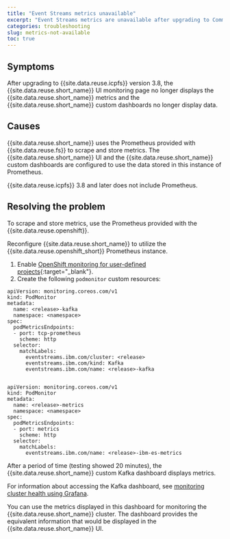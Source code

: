 ```yaml
---
title: "Event Streams metrics unavailable"
excerpt: "Event Streams metrics are unavailable after upgrading to Common Services 3.8"
categories: troubleshooting
slug: metrics-not-available
toc: true
---
```


## Symptoms

After upgrading to {{site.data.reuse.icpfs}} version 3.8, the {{site.data.reuse.short_name}} UI monitoring page no longer displays the {{site.data.reuse.short_name}} metrics and the {{site.data.reuse.short_name}} custom dashboards no longer display data.

## Causes

{{site.data.reuse.short_name}} uses the Prometheus provided with {{site.data.reuse.fs}} to scrape and store metrics.  The {{site.data.reuse.short_name}} UI and the {{site.data.reuse.short_name}} custom dashboards are configured to use the data stored in this instance of Prometheus.

{{site.data.reuse.icpfs}} 3.8 and later does not include Prometheus.

## Resolving the problem

To scrape and store metrics, use the Prometheus provided with the {{site.data.reuse.openshift}}.

Reconfigure {{site.data.reuse.short_name}} to utilize the {{site.data.reuse.openshift_short}} Prometheus instance.

1. Enable [OpenShift monitoring for user-defined projects](https://docs.openshift.com/container-platform/4.6/monitoring/enabling-monitoring-for-user-defined-projects.html){:target="_blank"}.
2. Create the following `podmonitor` custom resources:

```
apiVersion: monitoring.coreos.com/v1
kind: PodMonitor
metadata:
  name: <release>-kafka
  namespace: <namespace>
spec:
  podMetricsEndpoints:
  - port: tcp-prometheus
    scheme: http
  selector:
    matchLabels:
      eventstreams.ibm.com/cluster: <release>
      eventstreams.ibm.com/kind: Kafka
      eventstreams.ibm.com/name: <release>-kafka

```


```

apiVersion: monitoring.coreos.com/v1
kind: PodMonitor
metadata:
  name: <release>-metrics
  namespace: <namespace>
spec:
  podMetricsEndpoints:
  - port: metrics
    scheme: http
  selector:
    matchLabels:
      eventstreams.ibm.com/name: <release>-ibm-es-metrics

```

After a period of time (testing showed 20 minutes), the {{site.data.reuse.short_name}} custom Kafka dashboard displays metrics.

For information about accessing the Kafka dashboard, see [monitoring cluster health using Grafana](../../administering/cluster-health/#grafana).

You can use the metrics displayed in this dashboard for monitoring the {{site.data.reuse.short_name}} cluster. The dashboard provides the equivalent information that would be displayed in the {{site.data.reuse.short_name}} UI.
